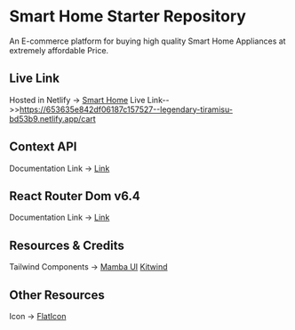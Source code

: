 # Smart Home Starter Repository

An E-commerce platform for buying high quality Smart Home Appliances at extremely affordable Price.


## Live Link
Hosted in Netlify -> [Smart Home](https://shome-shop.netlify.app/)
Live Link-->>https://653635e842df06187c157527--legendary-tiramisu-bd53b9.netlify.app/cart

## Context API

Documentation Link -> [Link](https://reactjs.org/docs/context.html#api)

## React Router Dom v6.4 
Documentation Link -> [Link](https://reactrouter.com/en/main/start/overview)

## Resources & Credits
Tailwind Components -> 
[Mamba UI](https://www.mambaui.com/)
[Kitwind](https://kitwind.io/products/kometa/components)

## Other Resources
Icon -> [FlatIcon](https://www.flaticon.com/)

